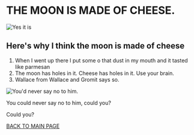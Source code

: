 # THE MOON IS MADE OF CHEESE.

![Yes it is](https://bloximages.chicago2.vip.townnews.com/agupdate.com/content/tncms/assets/v3/editorial/3/b3/3b3a495a-d97e-5e25-b9b8-51681d21ce9e/5c3bdf5228345.image.jpg)


## Here's why I think the moon is made of cheese

1. When I went up there I put some o that dust in my mouth and it tasted like parmesan
2. The moon has holes in it. Cheese has holes in it. Use your brain.
3. Wallace from Wallace and Gromit says so.

![You'd never say no to him.](https://static.wikia.nocookie.net/wallaceandgromit/images/f/f7/Wallace-transparent.png/revision/latest/top-crop/width/360/height/450?cb=20191230204915)


You could never say no to him, could you?

Could you?

[BACK TO MAIN PAGE](README.md)
